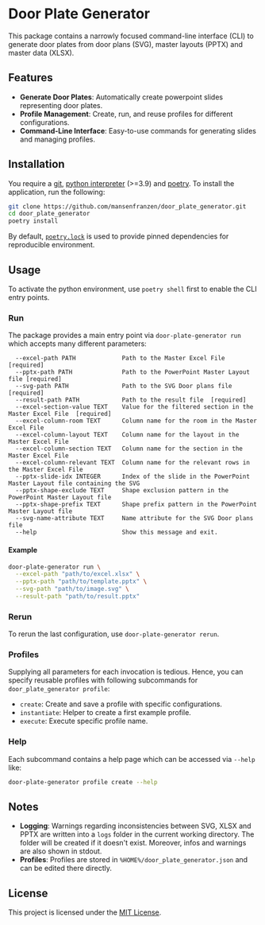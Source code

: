 # Door Plate Generator

This package contains a narrowly focused command-line interface (CLI) to generate door plates from door plans (SVG), master layouts (PPTX) and master data (XLSX).

## Features

- **Generate Door Plates**: Automatically create powerpoint slides representing door plates.
- **Profile Management**: Create, run, and reuse profiles for different configurations.
- **Command-Line Interface**: Easy-to-use commands for generating slides and managing profiles.

## Installation

You require a [git](https://git-scm.com/), [python interpreter](https://www.python.org/downloads/) (>=3.9) and [poetry](https://python-poetry.org/). To install the application, run the following:

```bash
git clone https://github.com/mansenfranzen/door_plate_generator.git
cd door_plate_generator
poetry install
```

By default, [`poetry.lock`](https://python-poetry.org/docs/basic-usage/#installing-with-poetrylock) is used to provide pinned dependencies for reproducible environment.

## Usage

To activate the python environment, use `poetry shell` first to enable the CLI entry points.

### Run

The package provides a main entry point via `door-plate-generator run` which accepts many different parameters:

```
  --excel-path PATH             Path to the Master Excel File  [required]
  --pptx-path PATH              Path to the PowerPoint Master Layout file [required]
  --svg-path PATH               Path to the SVG Door plans file  [required]
  --result-path PATH            Path to the result file  [required]
  --excel-section-value TEXT    Value for the filtered section in the Master Excel File  [required]
  --excel-column-room TEXT      Column name for the room in the Master Excel File
  --excel-column-layout TEXT    Column name for the layout in the Master Excel File
  --excel-column-section TEXT   Column name for the section in the Master Excel File
  --excel-column-relevant TEXT  Column name for the relevant rows in the Master Excel File
  --pptx-slide-idx INTEGER      Index of the slide in the PowerPoint Master Layout file containing the SVG
  --pptx-shape-exclude TEXT     Shape exclusion pattern in the PowerPoint Master Layout file
  --pptx-shape-prefix TEXT      Shape prefix pattern in the PowerPoint Master Layout file
  --svg-name-attribute TEXT     Name attribute for the SVG Door plans file
  --help                        Show this message and exit.
```

#### Example

```bash
door-plate-generator run \
  --excel-path "path/to/excel.xlsx" \
  --pptx-path "path/to/template.pptx" \
  --svg-path "path/to/image.svg" \
  --result-path "path/to/result.pptx" 
```

### Rerun

To rerun the last configuration, use `door-plate-generator rerun`.

### Profiles

Supplying all parameters for each invocation is tedious. Hence, you can specify reusable profiles with following subcommands for `door_plate_generator profile`: 

- `create`: Create and save a profile with specific configurations.
- `instantiate`: Helper to create a first example profile.
- `execute`: Execute specific profile name.

### Help

Each subcommand contains a help page which can be accessed via `--help` like:

```bash
door-plate-generator profile create --help
```

## Notes

- **Logging**: Warnings regarding inconsistencies between SVG, XLSX and PPTX are written into a `logs` folder in the current working directory. The folder will be created if it doesn't exist. Moreover, infos and warnings are also shown in stdout.
- **Profiles**: Profiles are stored in `%HOME%/door_plate_generator.json` and can be edited there directly.

## License

This project is licensed under the [MIT License](https://en.wikipedia.org/wiki/MIT_License).

